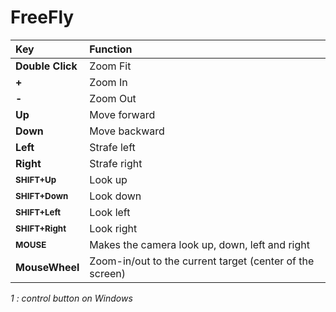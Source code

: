 # FreeFly



| **Key** | **Function** |
|:--|:-|
| **Double Click** | Zoom Fit     |
| **+**   | Zoom In      |
| **-**   | Zoom Out     |
| **Up**  | Move forward |
| **Down**| Move backward|
| **Left**| Strafe left  |
| **Right**| Strafe right |
| **<sub>SHIFT+Up</sub>**| Look up      |
| **<sub>SHIFT+Down</sub>**| Look down    |
| **<sub>SHIFT+Left</sub>**| Look left    |
| **<sub>SHIFT+Right</sub>**| Look right   |
| **<sub>MOUSE</sub>**| Makes the camera look up, down, left and right |
| **MouseWheel**| Zoom-in/out to the current target (center of the screen)|

_1 : control button on Windows_